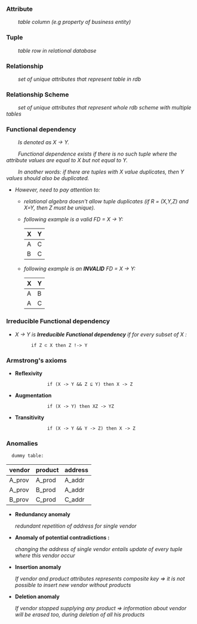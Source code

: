 ### Attribute 
&nbsp;&nbsp;&nbsp;&nbsp;&nbsp;&nbsp;&nbsp;
_table column (e.g property of business entity)_

### Tuple 
&nbsp;&nbsp;&nbsp;&nbsp;&nbsp;&nbsp;&nbsp;
_table row in relational database_

### Relationship
&nbsp;&nbsp;&nbsp;&nbsp;&nbsp;&nbsp;&nbsp;
_set of unique attributes that represent table in rdb_

### Relationship Scheme
&nbsp;&nbsp;&nbsp;&nbsp;&nbsp;&nbsp;&nbsp;
_set of unique attributes that represent whole rdb scheme with multiple tables_

### Functional dependency
&nbsp;&nbsp;&nbsp;&nbsp;&nbsp;&nbsp;&nbsp;
_Is denoted as X -> Y._

&nbsp;&nbsp;&nbsp;&nbsp;&nbsp;&nbsp;&nbsp;
_Functional dependence exists if there is no such tuple where the attribute values are equal to X but not equal to Y._

&nbsp;&nbsp;&nbsp;&nbsp;&nbsp;&nbsp;&nbsp;
_In another words: if there are tuples with X value duplicates, then Y values should also be duplicated._

- _However, need to pay attention to:_ 
    - _relational algebra doesn't allow tuple duplicates (if R = (X,Y,Z) and X=Y, then Z must be unique)._
    - _following example is a valid FD = X -> Y:_
    
      |X|Y|
      |-|-|
      |A|C|
      |B|C|

    - _following example is an **INVALID** FD = X -> Y:_
    
      |X|Y|
      |-|-|
      |A|B|
      |A|C|

### Irreducible Functional dependency

- _X -> Y is **Irreducible Functional dependency** if for every subset of X :_

            if Z ⊂ X then Z !-> Y

### Armstrong's axioms
- **Reflexivity**
                  
                  if (X -> Y && Z ⊆ Y) then X -> Z
- **Augmentation**

                  if (X -> Y) then XZ -> YZ
- **Transitivity**

                  if (X -> Y && Y -> Z) then X -> Z

### Anomalies
      dummy table:
|vendor|product|address|
|------|-------|--------|
|A_prov|A_prod|A_addr|
|A_prov|B_prod|A_addr|
|B_prov|C_prod|C_addr|

- **Redundancy anomaly**

    _redundant repetition of address for single vendor_
- **Anomaly of potential contradictions :**

     _changing the address of single vendor entails update of every tuple where this vendor occur_
- **Insertion anomaly**

     _If vendor and product attributes represents composite key  =>  it is not possible to insert new vendor without products_
- **Deletion anomaly**

     _If vendor stopped supplying any product  =>  information about vendor will be erased too, during deletion of all his products_
